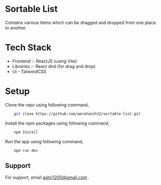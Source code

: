 # Sortable List

Contains various items which can be dragged and dropped from one place to another.

# Tech Stack

- Frontend :- ReactJS (using Vite)
- Libraries :- React dnd (for drag and drop)
- UI - TailwindCSS

# Setup

Clone the repo using following command,

```bash
    git clone https://github.com/amratansh12/sortable-list.git
```

Install the npm packages using following command,

```bash
    npm Install
```

Run the app using following command,

```bash
    npm run dev
```

## Support

For support, email ashri1205@gmail.com .
